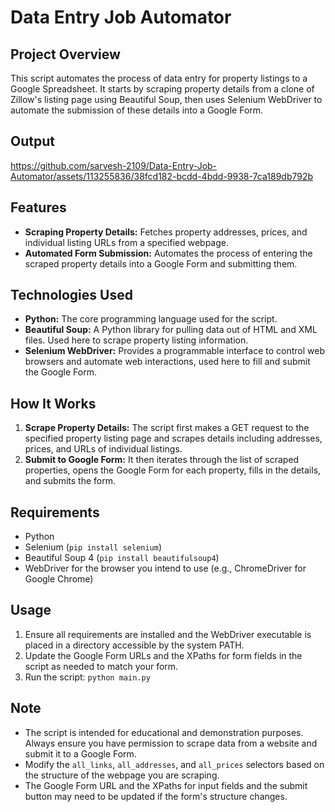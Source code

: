 # Data Entry Job Automator

## Project Overview
This script automates the process of data entry for property listings to a Google Spreadsheet. It starts by scraping property details from a clone of Zillow's listing page using Beautiful Soup, then uses Selenium WebDriver to automate the submission of these details into a Google Form.

## Output


https://github.com/sarvesh-2109/Data-Entry-Job-Automator/assets/113255836/38fcd182-bcdd-4bdd-9938-7ca189db792b



## Features
- **Scraping Property Details:** Fetches property addresses, prices, and individual listing URLs from a specified webpage.
- **Automated Form Submission:** Automates the process of entering the scraped property details into a Google Form and submitting them.

## Technologies Used
- **Python:** The core programming language used for the script.
- **Beautiful Soup:** A Python library for pulling data out of HTML and XML files. Used here to scrape property listing information.
- **Selenium WebDriver:** Provides a programmable interface to control web browsers and automate web interactions, used here to fill and submit the Google Form.

## How It Works
1. **Scrape Property Details:** The script first makes a GET request to the specified property listing page and scrapes details including addresses, prices, and URLs of individual listings.
2. **Submit to Google Form:** It then iterates through the list of scraped properties, opens the Google Form for each property, fills in the details, and submits the form.

## Requirements
- Python
- Selenium (`pip install selenium`)
- Beautiful Soup 4 (`pip install beautifulsoup4`)
- WebDriver for the browser you intend to use (e.g., ChromeDriver for Google Chrome)

## Usage
1. Ensure all requirements are installed and the WebDriver executable is placed in a directory accessible by the system PATH.
2. Update the Google Form URLs and the XPaths for form fields in the script as needed to match your form.
3. Run the script: `python main.py`

## Note
- The script is intended for educational and demonstration purposes. Always ensure you have permission to scrape data from a website and submit it to a Google Form.
- Modify the `all_links`, `all_addresses`, and `all_prices` selectors based on the structure of the webpage you are scraping.
- The Google Form URL and the XPaths for input fields and the submit button may need to be updated if the form's structure changes.

